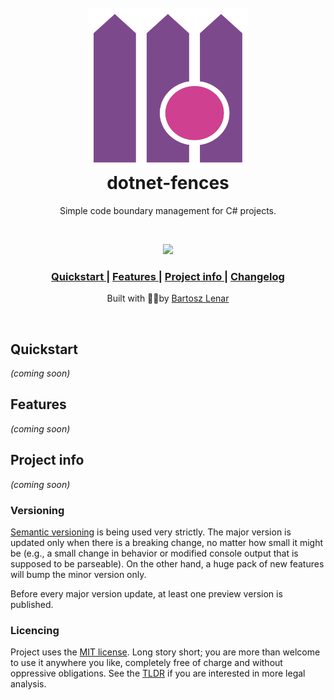 <h1 align="center">
  <br />
    <img src="assets/logo/dotnet-fences-logo.svg" height="256px" width="256px" />
  <br />
  dotnet-fences
  <br />
</h1>

 <p align="center">Simple code boundary management for C# projects.</p>

  <br />
<p align="center">
  <a href="https://github.com/bartoszlenar/dotnet-fences/commits/main">
    <img src="https://img.shields.io/github/last-commit/bartoszlenar/dotnet-fences/main?style=flat-square">
  </a>
</p>

<div align="center">
  <h3>
    <a href="#quickstart">
      Quickstart
    </a>
    |
    <a href="#features">
      Features
    </a>
    |
    <a href="#project-info">
      Project info
    </a>
    |
    <a href="docs/CHANGELOG.md">
      Changelog
    </a>
</div>

<p align="center">
    Built with 🤘🏻by <a href="https://lenar.dev">Bartosz Lenar</a>
</p>
    </br>

## Quickstart

*(coming soon)*

## Features

*(coming soon)*

## Project info

*(coming soon)*

### Versioning

[Semantic versioning](https://semver.org/) is being used very strictly. The major version is updated only when there is a breaking change, no matter how small it might be (e.g., a small change in behavior or modified console output that is supposed to be parseable). On the other hand, a huge pack of new features will bump the minor version only.

Before every major version update, at least one preview version is published.

### Licencing

Project uses the [MIT license](../LICENSE). Long story short; you are more than welcome to use it anywhere you like, completely free of charge and without oppressive obligations. See the [TLDR](https://www.tldrlegal.com/license/mit-license) if you are interested in more legal analysis.